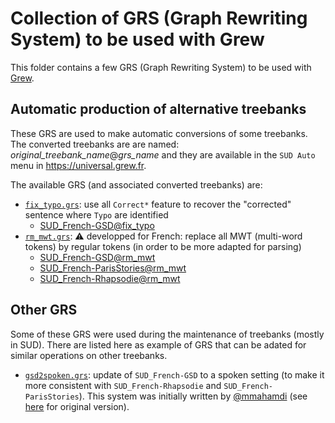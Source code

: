 # Collection of GRS (Graph Rewriting System) to be used with Grew

This folder contains a few GRS (Graph Rewriting System) to be used with [Grew](https://grew.fr).

## Automatic production of alternative treebanks

These GRS are used to make automatic conversions of some treebanks.
The converted treebanks are are named: *original_treebank_name*@*grs_name* and they are available in the `SUD Auto` menu in https://universal.grew.fr.

The available GRS (and associated converted treebanks) are:
 - [`fix_typo.grs`](fix_typo.grs): use all `Correct*` feature to recover the "corrected" sentence where `Typo` are identified
   - [SUD_French-GSD@fix_typo](http://universal.grew.fr/?corpus=SUD_French-GSD@fix_typo)
 - [`rm_mwt.grs`](rm_mwt.grs): ⚠️ developped for French: replace all MWT (multi-word tokens) by regular tokens (in order to be more adapted for parsing)
   - [SUD_French-GSD@rm_mwt](http://universal.grew.fr/?corpus=SUD_French-GSD@rm_mwt)
   - [SUD_French-ParisStories@rm_mwt](http://universal.grew.fr/?corpus=SUD_French-ParisStories@rm_mwt)
   - [SUD_French-Rhapsodie@rm_mwt](http://universal.grew.fr/?corpus=SUD_French-Rhapsodie@rm_mwt)

## Other GRS
Some of these GRS were used during the maintenance of treebanks (mostly in SUD).
There are listed here as example of GRS that can be adated for similar operations on other treebanks.

 - [`gsd2spoken.grs`](gsd2spoken.grs): update of `SUD_French-GSD` to a spoken setting (to make it more consistent with `SUD_French-Rhapsodie` and `SUD_French-ParisStories`). This system was initially written by [@mmahamdi](https://github.com/mmahamdi) (see [here](https://github.com/mmahamdi/SUD_Spoken/blob/20984009b13a267268b0807dcf7ebe3f4abb3b9e/grew_grammars/gsd2spoken.grs) for original version).


